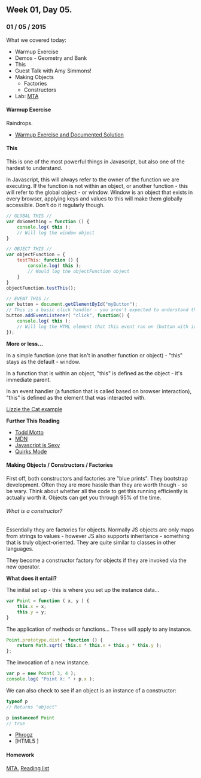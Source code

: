 ## Week 01, Day 05.
### 01 / 05 / 2015

What we covered today:
- Warmup Exercise
- Demos - Geometry and Bank
- This
- Guest Talk with Amy Simmons!
- Making Objects
    + Factories
    + Constructors
- Lab: [MTA](https://gist.github.com/wofockham/8ac3c1d747f345d89d3d)

#### Warmup Exercise

Raindrops.
- [Warmup Exercise and Documented Solution](https://github.com/avenoir/WDI10-Homework/tree/master/warmup-exercises/week_01/raindrops)

#### This

This is one of the most powerful things in Javascript, but also one of the hardest to understand.

In Javascript, this will always refer to the owner of the function we are executing. If the function is not within an object, or another function - this will refer to the global object - or window.  Window is an object that exists in every browser, applying keys and values to this will make them globally accessible.  Don't do it regularly though.

```js
// GLOBAL THIS //
var doSomething = function () {
    console.log( this );
    // Will log the window object
}

// OBJECT THIS //
var objectFunction = {
    testThis: function () {
        console.log( this );
        // Would log the objectFunction object
    }
}
objectFunction.testThis();

// EVENT THIS //
var button = document.getElementById("myButton");
// This is a basic click handler - you aren't expected to understand this yet!
button.addEventListener( "click", function() {
    console.log( this );
    // Will log the HTML element that this event ran on (button with id myButton)
});
```

**More or less...**

In a simple function (one that isn't in another function or object) - "this" stays as the default - window.

In a function that is within an object, "this" is defined as the object - it's immediate parent.

In an event handler (a function that is called based on browser interaction), "this" is defined as the element that was interacted with.

[Lizzie the Cat example](http://repl.it/lwW)

**Further This Reading**
- [Todd Motto](http://toddmotto.com/understanding-the-this-keyword-in-javascript/)
- [MDN](https://developer.mozilla.org/en-US/docs/Web/JavaScript/Reference/Operators/this)
- [Javascript is Sexy](http://javascriptissexy.com/understand-javascripts-this-with-clarity-and-master-it/)
- [Quirks Mode](http://www.quirksmode.org/js/this.html)

#### Making Objects / Constructors / Factories

First off, both constructors and factories are "blue prints".  They bootstrap development.  Often they are more hassle than they are worth though - so be wary.  Think about whether all the code to get this running efficiently is actually worth it.  Objects can get you through 95% of the time.

###### What is a constructor?

Essentially they are factories for objects.  Normally JS objects are only maps from strings to values - however JS also supports inheritance - something that is truly object-oriented.  They are quite similar to classes in other languages.

They become a constructor factory for objects if they are invoked via the new operator.

**What does it entail?**

The initial set up - this is where you set up the instance data...

```js
var Point = function ( x, y ) {
    this.x = x;
    this.y = y;
}
```

The application of methods or functions...  These will apply to any instance.

```js
Point.prototype.dist = function () {
    return Math.sqrt( this.x * this.x + this.y * this.y );
};
```

The invocation of a new instance.

```js
var p = new Point( 3, 4 );
console.log( "Point X: " + p.x );
```

We can also check to see if an object is an instance of a constructor:

```js
typeof p
// Returns "object"

p instanceof Point
// true
```

- [Phrogz](http://phrogz.net/JS/classes/OOPinJS2.html)
- [HTML5 ]

#### Homework

[MTA.](https://gist.github.com/wofockham/8ac3c1d747f345d89d3d)
[Reading list](https://gist.github.com/wofockham/8a702a9bf0a1456df7d4)